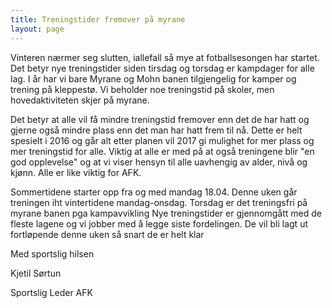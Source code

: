 ```yaml
---
title: Treningstider fremover på myrane
layout: page
---
```


Vinteren nærmer seg slutten, iallefall så mye at fotballsesongen har startet. 
Det betyr nye treningstider siden tirsdag og torsdag er kampdager for alle lag. 
I år har vi bare Myrane og Mohn banen tilgjengelig for kamper og trening på kleppestø. 
Vi beholder noe treningstid på skoler, men hovedaktiviteten skjer på myrane.

Det betyr at alle vil få mindre treningstid fremover enn det de har hatt og gjerne også mindre plass enn det man har hatt frem til nå. 
Dette er helt spesielt i 2016 og går alt etter planen vil 2017 gi mulighet for mer plass og mer treningstid for alle. 
Viktig at alle er med på at også treningene blir "en god opplevelse" og at vi viser hensyn til alle uavhengig av alder, nivå og kjønn. 
Alle er like viktig for AFK.

Sommertidene starter opp fra og med mandag 18.04. Denne uken går treningen iht vintertidene mandag-onsdag. Torsdag er det treningsfri på myrane banen pga kampavvikling
Nye treningstider er gjennomgått med de fleste lagene og vi jobber med å legge siste fordelingen. De vil bli lagt ut fortløpende denne uken så snart de er helt klar

Med sportslig hilsen 

Kjetil Sørtun

Sportslig Leder AFK
